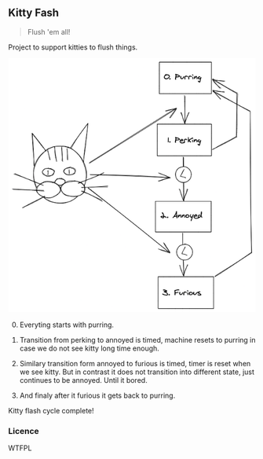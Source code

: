 ## Kitty Fash

> Flush 'em all!

Project to support kitties to flush things.

![state-diagram](./state-diagram.png)

0. Everyting starts with purring.

1. Transition from perking to annoyed is timed, machine resets to purring in case we do not see kitty long time enough.

2. Similary transition form annoyed to furious is timed, timer is reset when we see kitty. But in contrast it does not transition into different state, just continues to be annoyed. Until it bored.

3. And finaly after it furious it gets back to purring.

Kitty flash cycle complete!

### Licence

WTFPL
